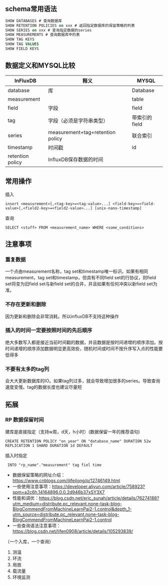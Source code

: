 ## schema常用语法

~~~ sql
SHOW DATABASES # 查询数据库
SHOW RETENTION POLICIES on xxx # 返回指定数据库的保留策略的列表
SHOW SERIES on xxx # 查询指定数据的series
SHOW MEASUREMENTS # 查询数据库中的表
SHOW TAG KEYS 
SHOW TAG VALUES 
SHOW FIELD KEYS 
~~~

## 数据定义和MYSQL比较

| InFluxDB         | 释义                             | MYSQL         |
| ---------------- | -------------------------------- | ------------- |
| database         | 库                               | Database      |
| measurement      |                                  | table         |
| field            | 字段                             | field         |
| tag              | 字段（必须是字符串类型）         | 带索引的field |
| series           | measurement+tag+retention policy | 联合索引      |
| timestamp        | 时间戳                           | id            |
| retention policy | InfluxDB保存数据的时间           |               |



## 常用操作

插入
~~~
insert <measurement>[,<tag-key>=<tag-value>...] <field-key>=<field-value>[,<field2-key>=<field2-value>...] [unix-nano-timestamp]
~~~

查询

~~~
SELECT <stuff> FROM <measurement_name> WHERE <some_conditions>
~~~



## 注意事项

### 重复数据

一个点由measurement名称，tag set和timestamp唯一标识。如果有相同measurement，tag set和timestamp，但具有不同field set的行协议，则field set将变为旧field set与新field set的合并，并且如果有任何冲突以新field set为准。

### 不存在更新和删除

因为更新和删除会非常消耗。所以influxDB不支持这种操作

### 插入的时间一定要按照时间的先后顺序

绝大多数写入都是接近当前时间戳的数据，并且数据是按时间递增的顺序添加。按时间递增的顺序添加数据明显更高效些，随机时间或时间不按升序写入点的性能要低得多

### 不要有太多的tag列

会大大更新数据库的IO。如果tag列过多，就会导致增加很多的series。导致查询速度变慢。tag的数据长度也建议尽量短



## 拓展

### RP 数据保留时间

建库是直接指定（支持w周，d天，h小时）(数据保留一年的推荐语句)

~~~
CREATE RETENTION POLICY "on_year" ON "database_name" DURATION 52w REPLICATION 1 SHARD DURATION 1d DEFAULT
~~~

插入时指定

```
 INTO "rp_name"."measurement" tag fiel time
```

* 数据保留策略的网址介绍：https://www.cnblogs.com/ilifeilong/p/12746149.html
* 一些使用注意事项：https://developer.aliyun.com/article/758923?spm=a2c6h.14164896.0.0.2d946b37xSY3X7
* 性能和调优：https://blog.csdn.net/eric_sunah/article/details/76274188?utm_medium=distribute.pc_relevant.none-task-blog-BlogCommendFromMachineLearnPai2-1.control&depth_1-utm_source=distribute.pc_relevant.none-task-blog-BlogCommendFromMachineLearnPai2-1.control
* 一些查询语法注意事项：https://blog.csdn.net/lifen0908/article/details/105293839/


（一个入库，一个查询）

1. 测温
2. 环流
3. 局放
4. 载流量
5. 环境监测